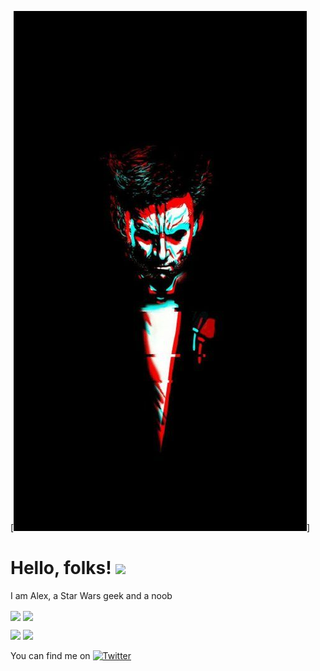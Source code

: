 
[![Header](https://github.com/AlexThundrous/AlexThundrous/blob/master/readme_header.jpg?raw=true)]


# Hello, folks! <img src="https://raw.githubusercontent.com/MartinHeinz/MartinHeinz/master/wave.gif" width="30px">

I am Alex, a Star Wars geek and a noob


<img align="center" src="https://github-readme-stats.vercel.app/api/?username=AlexThundrous&theme=tokyonight&show_icons=true"/>


<img align="center" src="https://github-readme-stats.vercel.app/api/top-langs/?username=AlexThundrous&theme=dracula" />


![](https://img.shields.io/badge/OS-Mac-informational?style=flat&logo=&logoColor=black&color=2bbc8a) ![](https://img.shields.io/badge/Cloud-AWS-informational?style=flat&logo=<LOGO_NAME>&logoColor=black&color=2bbc8a)
 
 
 <!-- Actual text -->

You can find me on  [![Twitter][1.2]][1]

<!-- Icons -->

[1.2]: https://badgen.net/badge/icon/twitter?icon=twitter&label

<!-- Links to my social media accounts -->

[1]: https://twitter.com/realthundrous21

<!--
**AlexThundrous/AlexThundrous** is a ✨ _special_ ✨ repository because its `README.md` (this file) appears on your GitHub profile.
-->
